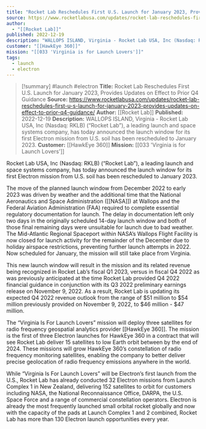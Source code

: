 ```yaml
---
title: "Rocket Lab Reschedules First U.S. Launch for January 2023, Provides Updates on Effect to Prior Q4 Guidance "
source: https://www.rocketlabusa.com/updates/rocket-lab-reschedules-first-u-s-launch-for-january-2023-provides-updates-on-effect-to-prior-q4-guidance/
author:
  - "[[Rocket Lab]]"
published: 2022-12-19
description: "WALLOPS ISLAND, Virginia - Rocket Lab USA, Inc (Nasdaq: RKLB) (“Rocket Lab”), a leading launch and space systems company, has today announced the launch window for its first Electron mission from U.S. soil has been rescheduled to January 2023."
customer: "[[HawkEye 360]]"
mission: "[[033 'Virginia is for Launch Lovers']]"
tags:
  - launch
  - electron
---
```

>[!summary]
#launch #electron
**Title:** Rocket Lab Reschedules First U.S. Launch for January 2023, Provides Updates on Effect to Prior Q4 Guidance 
**Source:** https://www.rocketlabusa.com/updates/rocket-lab-reschedules-first-u-s-launch-for-january-2023-provides-updates-on-effect-to-prior-q4-guidance/
**Author:** [[Rocket Lab]]
**Published:** 2022-12-19
**Description:** WALLOPS ISLAND, Virginia - Rocket Lab USA, Inc (Nasdaq: RKLB) (“Rocket Lab”), a leading launch and space systems company, has today announced the launch window for its first Electron mission from U.S. soil has been rescheduled to January 2023.
**Customer:** [[HawkEye 360]]
**Mission:** [[033 'Virginia is for Launch Lovers']]

Rocket Lab USA, Inc (Nasdaq: RKLB) (“Rocket Lab”), a leading launch and space systems company, has today announced the launch window for its first Electron mission from U.S. soil has been rescheduled to January 2023.

The move of the planned launch window from December 2022 to early 2023 was driven by weather and the additional time that the National Aeronautics and Space Administration ([[NASA]]) at Wallops and the Federal Aviation Administration (FAA) required to complete essential regulatory documentation for launch. The delay in documentation left only two days in the originally scheduled 14-day launch window and both of those final remaining days were unsuitable for launch due to bad weather. The Mid-Atlantic Regional Spaceport within NASA’s Wallops Flight Facility is now closed for launch activity for the remainder of the December due to holiday airspace restrictions, preventing further launch attempts in 2022. Now scheduled for January, the mission will still take place from Virginia.

This new launch window will result in the mission and its related revenue being recognized in Rocket Lab’s fiscal Q1 2023, versus in fiscal Q4 2022 as was previously anticipated at the time Rocket Lab provided Q4 2022 financial guidance in conjunction with its Q3 2022 preliminary earnings release on November 9, 2022. As a result, Rocket Lab is updating its expected Q4 2022 revenue outlook from the range of $51 million to $54 million previously provided on November 9, 2022, to $46 million - $47 million.

The “Virginia Is For Launch Lovers” mission will deploy three satellites for radio frequency geospatial analytics provider [[HawkEye 360]]. The mission is the first of three Electron launches for HawkEye 360 in a contract that will see Rocket Lab deliver 15 satellites to low Earth orbit between by the end of 2024. These missions will grow HawkEye 360’s constellation of radio frequency monitoring satellites, enabling the company to better deliver precise geolocation of radio frequency emissions anywhere in the world.

While “Virginia Is For Launch Lovers” will be Electron’s first launch from the U.S., Rocket Lab has already conducted 32 Electron missions from Launch Complex 1 in New Zealand, delivering 152 satellites to orbit for customers including NASA, the National Reconnaissance Office, DARPA, the U.S. Space Force and a range of commercial constellation operators. Electron is already the most frequently launched small orbital rocket globally and now with the capacity of the pads at Launch Complex 1 and 2 combined, Rocket Lab has more than 130 Electron launch opportunities every year.